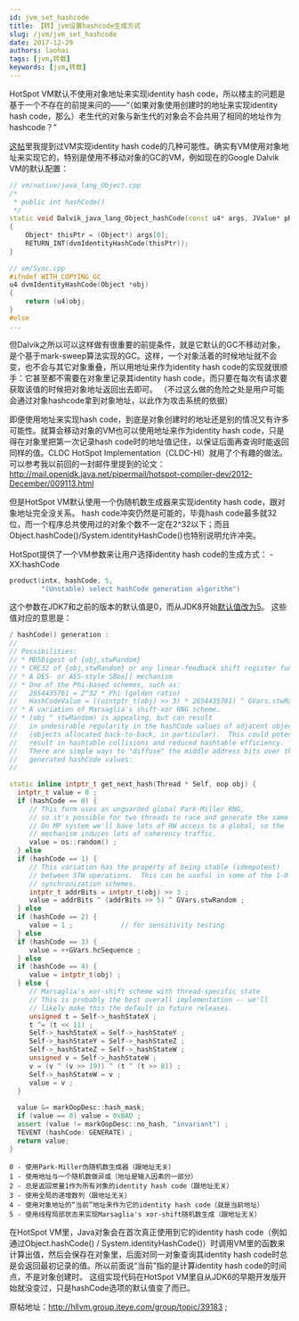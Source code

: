 ```yaml
---
id: jvm_set_hashcode
title: 【转】jvm设置hashcode生成方式
slug: /jvm/jvm_set_hashcode
date: 2017-12-29
authors: laohai
tags: [jvm,转载]
keywords: [jvm,转载]
---
```



HotSpot VM默认不使用对象地址来实现identity hash code，所以楼主的问题是基于一个不存在的前提来问的——“（如果对象使用创建时的地址来实现identity hash code，那么）老生代的对象与新生代的对象会不会共用了相同的地址作为hashcode？” 
<!-- truncate -->

[这帖](http://rednaxelafx.iteye.com/blog/461787)里我提到过VM实现identity hash code的几种可能性。确实有VM使用对象地址来实现它的，特别是使用不移动对象的GC的VM，例如现在的Google Dalvik VM的默认配置： 

~~~c++
// vm/native/java_lang_Object.cpp  
/* 
 * public int hashCode() 
 */  
static void Dalvik_java_lang_Object_hashCode(const u4* args, JValue* pResult)  
{  
    Object* thisPtr = (Object*) args[0];  
    RETURN_INT(dvmIdentityHashCode(thisPtr));  
}  
  
// vm/Sync.cpp  
#ifndef WITH_COPYING_GC  
u4 dvmIdentityHashCode(Object *obj)  
{  
    return (u4)obj;  
}  
#else  
...  
~~~

但Dalvik之所以可以这样做有很重要的前提条件，就是它默认的GC不移动对象，是个基于mark-sweep算法实现的GC。这样，一个对象活着的时候地址就不会变，也不会与其它对象重叠，所以用地址来作为identity hash code的实现就很顺手：它甚至都不需要在对象里记录其identity hash code，而只要在每次有请求要获取该值的时候把对象地址返回出去即可。 
（不过这么做的危险之处是用户可能会通过对象hashcode拿到对象地址，以此作为攻击系统的依据） 

即便使用地址来实现hash code，到底是对象创建时的地址还是别的情况又有许多可能性。就算会移动对象的VM也可以使用地址来作为identity hash code，只是得在对象里把第一次记录hash code时的地址值记住，以保证后面再查询时能返回同样的值。CLDC HotSpot Implementation（CLDC-HI）就用了个有趣的做法。可以参考我以前回的一封邮件里提到的论文：http://mail.openjdk.java.net/pipermail/hotspot-compiler-dev/2012-December/009113.html 

但是HotSpot VM默认使用一个伪随机数生成器来实现identity hash code，跟对象地址完全没关系。 
hash code冲突仍然是可能的，毕竟hash code最多就32位，而一个程序总共使用过的对象个数不一定在2^32以下；而且Object.hashCode()/System.identityHashCode()也特别说明允许冲突。 

HotSpot提供了一个VM参数来让用户选择identity hash code的生成方式： 
-XX:hashCode

~~~c++
product(intx, hashCode, 5,                                                \  
        "(Unstable) select hashCode generation algorithm")                \  
~~~

这个参数在JDK7和之前的版本的默认值是0，而从JDK8开始[默认值改为5](http://hg.openjdk.java.net/hsx/hotspot-comp/hotspot/rev/4a916f2ce331)。 
这些值对应的意思是： 

~~~C++
/ hashCode() generation :  
//  
// Possibilities:  
// * MD5Digest of {obj,stwRandom}  
// * CRC32 of {obj,stwRandom} or any linear-feedback shift register function.  
// * A DES- or AES-style SBox[] mechanism  
// * One of the Phi-based schemes, such as:  
//   2654435761 = 2^32 * Phi (golden ratio)  
//   HashCodeValue = ((uintptr_t(obj) >> 3) * 2654435761) ^ GVars.stwRandom ;  
// * A variation of Marsaglia's shift-xor RNG scheme.  
// * (obj ^ stwRandom) is appealing, but can result  
//   in undesirable regularity in the hashCode values of adjacent objects  
//   (objects allocated back-to-back, in particular).  This could potentially  
//   result in hashtable collisions and reduced hashtable efficiency.  
//   There are simple ways to "diffuse" the middle address bits over the  
//   generated hashCode values:  
//  
  
static inline intptr_t get_next_hash(Thread * Self, oop obj) {  
  intptr_t value = 0 ;  
  if (hashCode == 0) {  
     // This form uses an unguarded global Park-Miller RNG,  
     // so it's possible for two threads to race and generate the same RNG.  
     // On MP system we'll have lots of RW access to a global, so the  
     // mechanism induces lots of coherency traffic.  
     value = os::random() ;  
  } else  
  if (hashCode == 1) {  
     // This variation has the property of being stable (idempotent)  
     // between STW operations.  This can be useful in some of the 1-0  
     // synchronization schemes.  
     intptr_t addrBits = intptr_t(obj) >> 3 ;  
     value = addrBits ^ (addrBits >> 5) ^ GVars.stwRandom ;  
  } else  
  if (hashCode == 2) {  
     value = 1 ;            // for sensitivity testing  
  } else  
  if (hashCode == 3) {  
     value = ++GVars.hcSequence ;  
  } else  
  if (hashCode == 4) {  
     value = intptr_t(obj) ;  
  } else {  
     // Marsaglia's xor-shift scheme with thread-specific state  
     // This is probably the best overall implementation -- we'll  
     // likely make this the default in future releases.  
     unsigned t = Self->_hashStateX ;  
     t ^= (t << 11) ;  
     Self->_hashStateX = Self->_hashStateY ;  
     Self->_hashStateY = Self->_hashStateZ ;  
     Self->_hashStateZ = Self->_hashStateW ;  
     unsigned v = Self->_hashStateW ;  
     v = (v ^ (v >> 19)) ^ (t ^ (t >> 8)) ;  
     Self->_hashStateW = v ;  
     value = v ;  
  }  
  
  value &= markOopDesc::hash_mask;  
  if (value == 0) value = 0xBAD ;  
  assert (value != markOopDesc::no_hash, "invariant") ;  
  TEVENT (hashCode: GENERATE) ;  
  return value;  
}  
~~~
~~~text
0 - 使用Park-Miller伪随机数生成器（跟地址无关） 
1 - 使用地址与一个随机数做异或（地址是输入因素的一部分） 
2 - 总是返回常量1作为所有对象的identity hash code（跟地址无关） 
3 - 使用全局的递增数列（跟地址无关） 
4 - 使用对象地址的“当前”地址来作为它的identity hash code（就是当前地址） 
5 - 使用线程局部状态来实现Marsaglia's xor-shift随机数生成（跟地址无关） 
~~~

在HotSpot VM里，Java对象会在首次真正使用到它的identity hash code（例如通过Object.hashCode() / System.identityHashCode()）时调用VM里的函数来计算出值，然后会保存在对象里，后面对同一对象查询其identity hash code时总是会返回最初记录的值。所以前面说“当前”指的是计算identity hash code的时间点，不是对象创建时。 
这组实现代码在HotSpot VM里自从JDK6的早期开发版开始就没变过，只是hashCode选项的默认值变了而已。 

原帖地址：http://hllvm.group.iteye.com/group/topic/39183 ;
